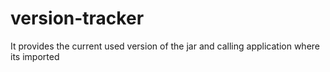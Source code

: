 # version-tracker
It provides the current used version of the jar and calling application where its imported
